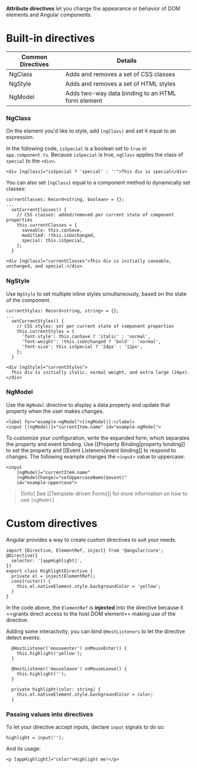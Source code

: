 
**Attribute directives** let you change the appearance or behavior of DOM elements and Angular components. 


# Built-in directives


| Common Directives | Details                                           |
| ----------------- | ------------------------------------------------- |
| NgClass           | Adds and removes a set of CSS classes             |
| NgStyle           | Adds and removes a set of HTML styles             |
| NgModel           | Adds two-way data binding to an HTML form element |
### NgClass

On the element you'd like to style, add `[ngClass]` and set it equal to an expression.

In the following code, `isSpecial` is a boolean set to `true` in `app.component.ts`. Because `isSpecial` is true, `ngClass` applies the class of `special` to the `<div>`.

```angular-html
<div [ngClass]="isSpecial ? 'special' : ''">This div is special</div>
```


You can also set `[ngClass]` equal to a component method to dynamically set classes:

```angular-ts
currentClasses: Record<string, boolean> = {};
...
  setCurrentClasses() {
    // CSS classes: added/removed per current state of component properties
    this.currentClasses = {
      saveable: this.canSave,
      modified: !this.isUnchanged,
      special: this.isSpecial,
    };
  }
```

```angular-html
<div [ngClass]="currentClasses">This div is initially saveable, unchanged, and special.</div>
```


### NgStyle

Use `NgStyle` to set multiple inline styles simultaneously, based on the state of the component.

```angular-ts
currentStyles: Record<string, string> = {};
...
  setCurrentStyles() {
    // CSS styles: set per current state of component properties
    this.currentStyles = {
      'font-style': this.canSave ? 'italic' : 'normal',
      'font-weight': !this.isUnchanged ? 'bold' : 'normal',
      'font-size': this.isSpecial ? '24px' : '12px',
    };
  }
```

```angular-html
<div [ngStyle]="currentStyles">
  This div is initially italic, normal weight, and extra large (24px).
</div>
```


### NgModel

Use the `NgModel` directive to display a data property and update that property when the user makes changes.

```angular-html
<label for="example-ngModel">[(ngModel)]:</label>
<input [(ngModel)]="currentItem.name" id="example-ngModel">
```

To customize your configuration, write the expanded form, which separates the property and event binding. Use [[Property Binding|property binding]] to set the property and [[Event Listeners|event binding]] to respond to changes. The following example changes the `<input>` value to uppercase:

```angular-html
<input 
	[ngModel]="currentItem.name" 
	(ngModelChange)="setUppercaseName($event)" 
	id="example-uppercase">
```

>[!info]
>See [[Template-driven Forms]] for more information on how to use `[ngModel]`

# Custom directives

Angular provides a way to create custom directives to suit your needs.

```angular-ts
import {Directive, ElementRef, inject} from '@angular/core';
@Directive({
  selector: '[appHighlight]',
})
export class HighlightDirective {
  private el = inject(ElementRef);
  constructor() {
    this.el.nativeElement.style.backgroundColor = 'yellow';
  }
}
```

In the code above, the `ElementRef` is **injected** into the directive because it ==grants direct access to the host DOM element== making use of the directive.

Adding some interactivity, you can bind `@HostListeners` to let the directive detect events:

```angular-ts
  @HostListener('mouseenter') onMouseEnter() {
    this.highlight('yellow');
  }
  
  @HostListener('mouseleave') onMouseLeave() {
    this.highlight('');
  }
  
  private highlight(color: string) {
    this.el.nativeElement.style.backgroundColor = color;
  }
```

### Passing values into directives

To let your directive accept inputs, declare `input` signals to do so:

```angular-ts
highlight = input('');
```

And its usage:

```angular-html
<p [appHighlight]="color">Highlight me!</p>
```





